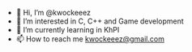 - 👋 Hi, I’m @kwockeeez
- 👀 I’m interested in C, C++ and Game development
- 🌱 I’m currently learning in KhPI
- 📫 How to reach me kwockeeez@gmail.com

<!---
kwockeeez/kwockeeez is a ✨ special ✨ repository because its `README.md` (this file) appears on your GitHub profile.
You can click the Preview link to take a look at your changes.
--->
